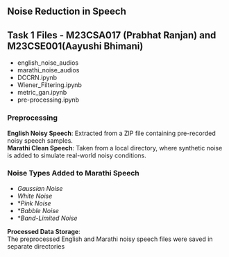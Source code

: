 ## **Noise Reduction in Speech**  
## Task 1 Files - M23CSA017 (Prabhat Ranjan) and M23CSE001(Aayushi Bhimani)
- english_noise_audios
- marathi_noise_audios
- DCCRN.ipynb
- Wiener_Filtering.ipynb
- metric_gan.ipynb
- pre-processing.ipynb

### **Preprocessing**  

**English Noisy Speech**: Extracted from a ZIP file containing pre-recorded noisy speech samples.  
**Marathi Clean Speech**: Taken from a local directory, where synthetic noise is added to simulate real-world noisy conditions.  

### **Noise Types Added to Marathi Speech**  
- *Gaussian Noise*  
- *White Noise*
- **Pink Noise*
- **Babble Noise*
- **Band-Limited Noise*

**Processed Data Storage**:  
The preprocessed English and Marathi noisy speech files were saved in separate directories 
